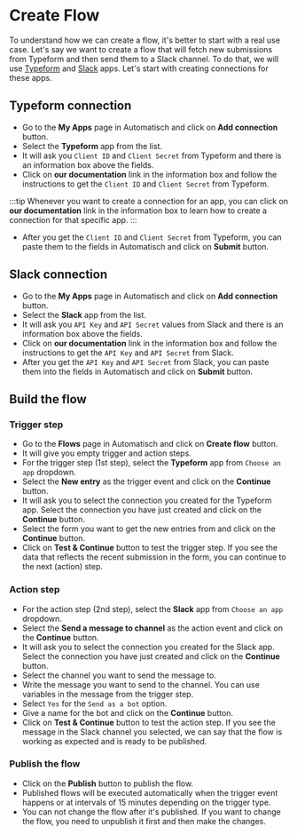 # Create Flow

To understand how we can create a flow, it's better to start with a real use case. Let's say we want to create a flow that will fetch new submissions from Typeform and then send them to a Slack channel. To do that, we will use [Typeform](/apps/typeform/triggers) and [Slack](/apps/slack/actions) apps. Let's start with creating connections for these apps.

## Typeform connection

- Go to the **My Apps** page in Automatisch and click on **Add connection** button.
- Select the **Typeform** app from the list.
- It will ask you `Client ID` and `Client Secret` from Typeform and there is an information box above the fields.
- Click on **our documentation** link in the information box and follow the instructions to get the `Client ID` and `Client Secret` from Typeform.

:::tip
Whenever you want to create a connection for an app, you can click on **our documentation** link in the information box to learn how to create a connection for that specific app.
:::

- After you get the `Client ID` and `Client Secret` from Typeform, you can paste them to the fields in Automatisch and click on **Submit** button.

## Slack connection

- Go to the **My Apps** page in Automatisch and click on **Add connection** button.
- Select the **Slack** app from the list.
- It will ask you `API Key` and `API Secret` values from Slack and there is an information box above the fields.
- Click on **our documentation** link in the information box and follow the instructions to get the `API Key` and `API Secret` from Slack.
- After you get the `API Key` and `API Secret` from Slack, you can paste them into the fields in Automatisch and click on **Submit** button.

## Build the flow

### Trigger step

- Go to the **Flows** page in Automatisch and click on **Create flow** button.
- It will give you empty trigger and action steps.
- For the trigger step (1st step), select the **Typeform** app from `Choose an app` dropdown.
- Select the **New entry** as the trigger event and click on the **Continue** button.
- It will ask you to select the connection you created for the Typeform app. Select the connection you have just created and click on the **Continue** button.
- Select the form you want to get the new entries from and click on the **Continue** button.
- Click on **Test & Continue** button to test the trigger step. If you see the data that reflects the recent submission in the form, you can continue to the next (action) step.

### Action step

- For the action step (2nd step), select the **Slack** app from `Choose an app` dropdown.
- Select the **Send a message to channel** as the action event and click on the **Continue** button.
- It will ask you to select the connection you created for the Slack app. Select the connection you have just created and click on the **Continue** button.
- Select the channel you want to send the message to.
- Write the message you want to send to the channel. You can use variables in the message from the trigger step.
- Select `Yes` for the `Send as a bot` option.
- Give a name for the bot and click on the **Continue** button.
- Click on **Test & Continue** button to test the action step. If you see the message in the Slack channel you selected, we can say that the flow is working as expected and is ready to be published.

### Publish the flow

- Click on the **Publish** button to publish the flow.
- Published flows will be executed automatically when the trigger event happens or at intervals of 15 minutes depending on the trigger type.
- You can not change the flow after it's published. If you want to change the flow, you need to unpublish it first and then make the changes.
